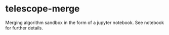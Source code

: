 # telescope-merge
Merging algorithm sandbox in the form of a jupyter notebook. See notebook for further details.
